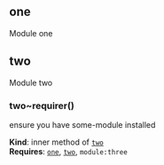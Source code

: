 <a name="module_one"></a>

## one
Module one

<a name="module_two"></a>

## two
Module two

<a name="module_two..requirer"></a>

### two~requirer()
ensure you have some-module installed

**Kind**: inner method of <code>[two](#module_two)</code>  
**Requires**: <code>[one](#module_one)</code>, <code>[two](#module_two)</code>, <code>module:three</code>  
